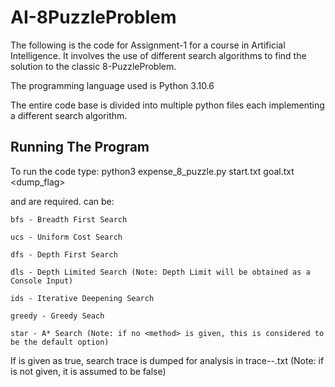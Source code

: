 # AI-8PuzzleProblem
The following is the code for Assignment-1 for a course in Artificial Intelligence. It involves the use of different search algorithms to find the solution to the classic 8-PuzzleProblem.

The programming language used is Python 3.10.6

The entire code base is divided into multiple python files 
each implementing a different search algorithm.


## Running The Program

To run the code type:
python3 expense_8_puzzle.py start.txt goal.txt <method> <dump_flag>

<start-file> and <goal-file> are required.
<method> can be: 

    bfs - Breadth First Search

    ucs - Uniform Cost Search

    dfs - Depth First Search

    dls - Depth Limited Search (Note: Depth Limit will be obtained as a Console Input)

    ids - Iterative Deepening Search

    greedy - Greedy Seach

    star - A* Search (Note: if no <method> is given, this is considered to be the default option)


If <dump-flag>  is given as true, search trace is dumped for analysis in trace-<date>-<time>.txt 
(Note: if <dump-flag> is not given, it is assumed to be false)